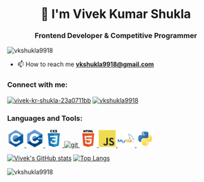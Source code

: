 <h1 align="center">👋 I'm Vivek Kumar Shukla</h1>
<h3 align="center">Frontend Developer & Competitive Programmer</h3>
<p align="left"> <img src="https://komarev.com/ghpvc/?username=vkshukla9918&label=Profile%20views&color=0e75b6&style=flat" alt="vkshukla9918" /> </p>

- 📫 How to reach me **vkshukla9918@gmail.com**

<h3 align="left">Connect with me:</h3>
<p align="left">
<a href="https://linkedin.com/in/vivek-kr-shukla-23a0711bb" target="blank"><img align="center" src="https://raw.githubusercontent.com/rahuldkjain/github-profile-readme-generator/master/src/images/icons/Social/linked-in-alt.svg" alt="vivek-kr-shukla-23a0711bb" height="30" width="40" /></a>
<a href="https://www.hackerrank.com/vkshukla9918" target="blank"><img align="center" src="https://raw.githubusercontent.com/rahuldkjain/github-profile-readme-generator/master/src/images/icons/Social/hackerrank.svg" alt="vkshukla9918" height="30" width="40" /></a>
</p>

<h3 align="left">Languages and Tools:</h3>
<p align="left">
<a href="https://www.cprogramming.com/" target="_blank" rel="noreferrer"> <img src="https://raw.githubusercontent.com/devicons/devicon/master/icons/c/c-original.svg" alt="c" width="40" height="40"/> </a> 
<a href="https://www.w3schools.com/cpp/" target="_blank" rel="noreferrer"> <img src="https://raw.githubusercontent.com/devicons/devicon/master/icons/cplusplus/cplusplus-original.svg" alt="cplusplus" width="40" height="40"/> </a> 
<a href="https://www.w3schools.com/css/" target="_blank" rel="noreferrer"> <img src="https://raw.githubusercontent.com/devicons/devicon/master/icons/css3/css3-original-wordmark.svg" alt="css3" width="40" height="40"/> </a> 
<a href="https://git-scm.com/" target="_blank" rel="noreferrer"> <img src="https://www.vectorlogo.zone/logos/git-scm/git-scm-icon.svg" alt="git" width="40" height="40"/> </a> 
<a href="https://www.w3.org/html/" target="_blank" rel="noreferrer"> <img src="https://raw.githubusercontent.com/devicons/devicon/master/icons/html5/html5-original-wordmark.svg" alt="html5" width="40" height="40"/> </a> 
<a href="https://developer.mozilla.org/en-US/docs/Web/JavaScript" target="_blank" rel="noreferrer"> <img src="https://raw.githubusercontent.com/devicons/devicon/master/icons/javascript/javascript-original.svg" alt="javascript" width="40" height="40"/> </a> 
<a href="https://www.mysql.com/" target="_blank" rel="noreferrer"> <img src="https://raw.githubusercontent.com/devicons/devicon/master/icons/mysql/mysql-original-wordmark.svg" alt="mysql" width="40" height="40"/> </a> 
<a href="https://www.python.org" target="_blank" rel="noreferrer"> <img src="https://raw.githubusercontent.com/devicons/devicon/master/icons/python/python-original.svg" alt="python" width="40" height="40"/> </a> 

[![Vivek's GitHub stats](https://github-readme-stats.vercel.app/api?username=vkshukla9918&count_private=true&show_icons=true&theme=radical)](https://github.com/vkshukla9918/github-readme-stats)        [![Top Langs](https://github-readme-stats-eight-theta.vercel.app/api/top-langs/?username=vkshukla9918&layout=compact&langs_count=8&theme=react)](https://github.com/vkshukla9918/)

<p><img align="center" src="https://github-readme-streak-stats.herokuapp.com/?user=vkshukla9918&" alt="vkshukla9918" /></p>
